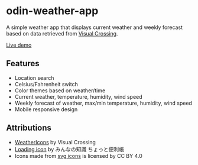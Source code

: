 # odin-weather-app

A simple weather app that displays current weather and weekly forecast based on data retrieved from <a href="https://www.visualcrossing.com/">Visual Crossing</a>.

<a href="https://tptam.github.io/odin-weather-app/">Live demo</a>

## Features
- Location search
- Celsius/Fahrenheit switch
- Color themes based on weather/time
- Current weather, temperature, humidity, wind speed
- Weekly forecast of weather, max/min temperature, humidity, wind speed
- Mobile responsive design

## Attributions
- <a href="https://github.com/visualcrossing/WeatherIcons/">WeatherIcons</a> by Visual Crossing
- <a href="https://www.benricho.org/loading_images/svg01.html">Loading icon</a> by みんなの知識 ちょっと便利帳
- Icons made from <a href="https://www.onlinewebfonts.com/icon">svg icons</a> is licensed by CC BY 4.0